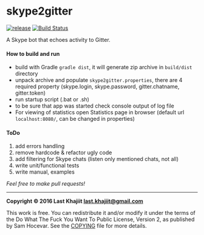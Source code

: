 # skype2gitter

[![release](https://img.shields.io/badge/release-v0.0.1-brightgreen.png?style=default)](https://github.com/last-khajiit/skype2gitter/releases/latest) [![Build Status](https://travis-ci.org/last-khajiit/skype2gitter.svg?branch=master)](https://travis-ci.org/last-khajiit/skype2gitter)

A Skype bot that echoes activity to Gitter.

#### How to build and run
- build with Gradle `gradle dist`, it will generate zip archive in `build/dist` directory
- unpack archive and populate `skype2gitter.properties`, there are 4 required property (skype.login, skype.password, gitter.chatname, gitter.token)
- run startup script (.bat or .sh)
- to be sure that app was started check console output of log file
- For viewing of statistics open Statistics page in browser (default url `localhost:8080/`, can be changed in properties)


#### ToDo
1. add errors handling
2. remove hardcode & refactor ugly code
3. add filtering for Skype chats (listen only mentioned chats, not all)
4. write unit/functional tests
5. write manual, examples

*Feel free to make pull requests!*


---

**Copyright © 2016 Last Khajiit <last.khajiit@gmail.com>**

This work is free. You can redistribute it and/or modify it under the
terms of the Do What The Fuck You Want To Public License, Version 2,
as published by Sam Hocevar. See the [COPYING](https://raw.githubusercontent.com/last-khajiit/skype2gitter/master/copying.txt) file for more details.

